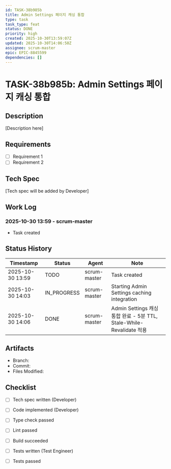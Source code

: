 ```yaml
---
id: TASK-38b985b
title: Admin Settings 페이지 캐싱 통합
type: task
task_type: feat
status: DONE
priority: high
created: 2025-10-30T13:59:07Z
updated: 2025-10-30T14:06:50Z
assignee: scrum-master
epic: EPIC-8845599
dependencies: []
---
```


# TASK-38b985b: Admin Settings 페이지 캐싱 통합

## Description

[Description here]

## Requirements

- [ ] Requirement 1
- [ ] Requirement 2

## Tech Spec

[Tech spec will be added by Developer]

## Work Log

### 2025-10-30 13:59 - scrum-master
- Task created

## Status History

| Timestamp | Status | Agent | Note |
|-----------|--------|-------|------|
| 2025-10-30 13:59 | TODO | scrum-master | Task created |
| 2025-10-30 14:03 | IN_PROGRESS | scrum-master | Starting Admin Settings caching integration |
| 2025-10-30 14:06 | DONE | scrum-master | Admin Settings 캐싱 통합 완료 - 5분 TTL, Stale-While-Revalidate 적용 |

## Artifacts

- Branch:
- Commit:
- Files Modified:

## Checklist

- [ ] Tech spec written (Developer)
- [ ] Code implemented (Developer)
- [ ] Type check passed
- [ ] Lint passed
- [ ] Build succeeded
- [ ] Tests written (Test Engineer)
- [ ] Tests passed

